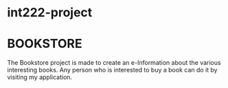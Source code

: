 # int222-project
# BOOKSTORE
The Bookstore project is made to create an e-Information about the various interesting books. Any person who is interested to buy a book can do it by visiting my application.
